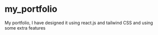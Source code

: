 # my_portfolio
My portfolio, I have designed it using react.js and tailwind CSS and using some extra features 
